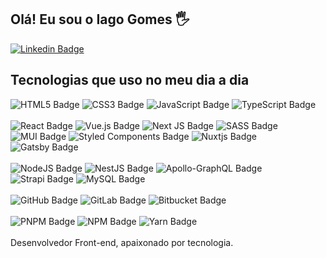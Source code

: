 ## Olá! Eu sou o Iago Gomes 🖐️
<div>
   <a href="https://www.linkedin.com/in/iago-gomes-1b92a4246/" target="_blank">
       <img src="https://img.shields.io/badge/linkedin-%230077B5.svg?style=for-the-badge&logo=linkedin&logoColor=white" alt="Linkedin Badge">
   </a>
<div/>
<div>
    <h2>Tecnologias que uso no meu dia a dia</h2>
    <div>
    <img src="https://img.shields.io/badge/html5-%23E34F26.svg?style=for-the-badge&logo=html5&logoColor=white" alt="HTML5 Badge">
       <img src="https://img.shields.io/badge/css3-%231572B6.svg?style=for-the-badge&logo=css3&logoColor=white" alt="CSS3 Badge">
       <img src="https://img.shields.io/badge/javascript-%23323330.svg?style=for-the-badge&logo=javascript&logoColor=%23F7DF1E" alt="JavaScript Badge">
       <img src="https://img.shields.io/badge/typescript-%23007ACC.svg?style=for-the-badge&logo=typescript&logoColor=white" alt="TypeScript Badge">
       <br><br>
       <img src="https://img.shields.io/badge/react-%2320232a.svg?style=for-the-badge&logo=react&logoColor=%2361DAFB" alt="React Badge">
       <img src="https://img.shields.io/badge/vuejs-%2335495e.svg?style=for-the-badge&logo=vuedotjs&logoColor=%234FC08D" alt="Vue.js Badge">
       <img src="https://img.shields.io/badge/Next-black?style=for-the-badge&logo=next.js&logoColor=white" alt="Next JS Badge">
       <img src="https://img.shields.io/badge/SASS-hotpink.svg?style=for-the-badge&logo=SASS&logoColor=white" alt="SASS Badge">
       <img src="https://img.shields.io/badge/MUI-%230081CB.svg?style=for-the-badge&logo=mui&logoColor=white" alt="MUI Badge">
       <img src="https://img.shields.io/badge/styled--components-DB7093?style=for-the-badge&logo=styled-components&logoColor=white" alt="Styled Components Badge">
       <img src="https://img.shields.io/badge/Nuxt-002E3B?style=for-the-badge&logo=nuxtdotjs&logoColor=#00DC82" alt="Nuxtjs Badge">
       <img src="https://img.shields.io/badge/Gatsby-%23663399.svg?style=for-the-badge&logo=gatsby&logoColor=white" alt="Gatsby Badge">
       <br><br>
       <img src="https://img.shields.io/badge/node.js-6DA55F?style=for-the-badge&logo=node.js&logoColor=white" alt="NodeJS Badge">
       <img src="https://img.shields.io/badge/nestjs-%23E0234E.svg?style=for-the-badge&logo=nestjs&logoColor=white" alt="NestJS Badge">
       <img src="https://img.shields.io/badge/-ApolloGraphQL-311C87?style=for-the-badge&logo=apollo-graphql" alt="Apollo-GraphQL Badge">
       <img src="https://img.shields.io/badge/strapi-%232E7EEA.svg?style=for-the-badge&logo=strapi&logoColor=white" alt="Strapi Badge">
       <img src="https://img.shields.io/badge/mysql-4479A1.svg?style=for-the-badge&logo=mysql&logoColor=white" alt="MySQL Badge">
       <br><br>
       <img src="https://img.shields.io/badge/github-%23121011.svg?style=for-the-badge&logo=github&logoColor=white" alt="GitHub Badge">
       <img src="https://img.shields.io/badge/gitlab-%23181717.svg?style=for-the-badge&logo=gitlab&logoColor=white" alt="GitLab Badge">
       <img src="https://img.shields.io/badge/bitbucket-%230047B3.svg?style=for-the-badge&logo=bitbucket&logoColor=white" alt="Bitbucket Badge">
       <br><br>
       <img src="https://img.shields.io/badge/pnpm-%234a4a4a.svg?style=for-the-badge&logo=pnpm&logoColor=f69220" alt="PNPM Badge">
       <img src="https://img.shields.io/badge/NPM-%23CB3837.svg?style=for-the-badge&logo=npm&logoColor=white" alt="NPM Badge">
       <img src="https://img.shields.io/badge/yarn-%232C8EBB.svg?style=for-the-badge&logo=yarn&logoColor=white" alt="Yarn Badge">
    <div/>
</div><br>
Desenvolvedor Front-end, apaixonado por tecnologia.
